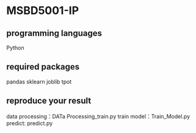 # MSBD5001-IP

## programming languages
Python

## required packages
pandas
sklearn
joblib
tpot

## reproduce your result
data processing：DATa Processing_train.py
train model：Train_Model.py
predict: predict.py
